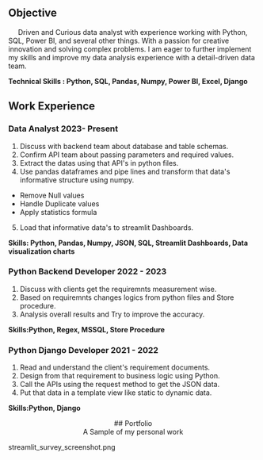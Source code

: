 

## Objective
&nbsp;&nbsp;&nbsp;&nbsp; Driven and Curious data analyst with experience working with Python, SQL, Power BI, and several other things. With a passion for creative innovation and solving complex problems. I am eager to further implement my skills and improve my data analysis experience with a detail-driven data team.

**Technical Skills : Python, SQL, Pandas, Numpy, Power BI, Excel, Django**


## Work Experience
### Data Analyst 2023- Present
1. Discuss with backend team about database and table schemas.
2. Confirm API team about passing parameters and required values.
3. Extract the datas using that API's in python files.
4. Use pandas dataframes and pipe lines and transform that data's informative structure using numpy.
  - Remove Null values
  - Handle Duplicate values
  - Apply statistics formula
5. Load that informative data's to streamlit Dashboards.

**Skills: Python, Pandas, Numpy, JSON, SQL, Streamlit Dashboards, Data visualization charts**

### Python Backend Developer 2022 - 2023
1. Discuss with clients get the requiremnts measurement wise.
2. Based on requiremnts changes logics from python files and Store procedure.
3. Analysis overall results and Try to improve the accuracy.
   
**Skills:Python, Regex, MSSQL, Store Procedure**

### Python Django Developer 2021 - 2022
1. Read and understand the client's requirement documents.
2. Design from that requirement to business logic using Python.
3. Call the APIs using the request method to get the JSON data.
4. Put that data in a template view like static to dynamic data.

**Skills:Python, Django**

<center>## Portfolio</center>
<center> A Sample of my personal work </center>

streamlit_survey_screenshot.png
